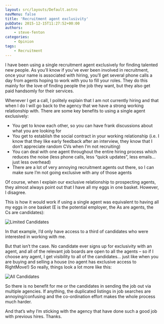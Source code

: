 ```yaml
---
layout: src/layouts/Default.astro
navMenu: false
title: 'Recruitment agent exclusivity'
pubDate: 2015-12-15T11:27:52+00:00
authors:
    - steve-fenton
categories:
    - Opinion
tags:
    - Recruitment
---
```


I have been using a single recruitment agent exclusively for finding talented new people. As you’ll know if you’ve ever been involved in recruitment, once your name is associated with hiring, you’ll get several phone calls a day from agents hoping to work with you to fill your roles. They do this mainly for the love of finding people the job they want, but they also get paid handsomly for their services.

Whenever I get a call, I politely explain that I am not currently hiring and that when I do I will go back to the agency that we have a strong working relationship with. There are some key benefits to using a single agent exclusively:

- You get to know each other, so you can have frank discussions about what you are looking for
- You get to establish the social contract in your working relationship (i.e. I know that they like early feedback after an interview, they know that I don’t appreciate random CVs when I’m not recruiting)
- You can deal with one agent throughout the entire hiring process which reduces the noise (less phone calls, less “quick updates”, less emails… just less overhead)
- There are a lot of very annoying recruitment agents out there, so I can make sure I’m not going exclusive with any of those agents

Of course, when I explain our exclusive relationship to prospecting agents, they almost always point out that I have all my eggs in one basket. However, I disagree.

This is how it would work if using a single agent was equivalent to having all my eggs in one basket (E is the potential employer, the As are agents, the Cs are candidates):

![Limited Candidates](/img/2015/12/limited-candidates.jpg)

In that example, I’d only have access to a third of candidates who were interested in working with me.

But that isn’t the case. No candidate ever signs up for exclusivity with an agent, and all of the relevant job boards are open to all the agents – so if I choose any agent, I get visibility to all of the candidates… just like when you are buying and selling a house (no agent has exclusive access to RightMove!) So really, things look a lot more like this:

![All Candidates](/img/2015/12/all-candidates.jpg)

So there is no benefit for me or the candidates in sending the job out via multiple agencies. If anything, the duplicated listings in job searches are annoying/confusing and the co-ordination effort makes the whole process much harder.

And that’s why I’m sticking with the agency that have done such a good job with previous hires. Thanks.